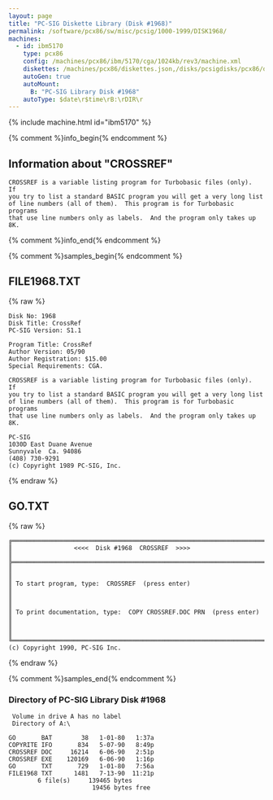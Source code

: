 ```yaml
---
layout: page
title: "PC-SIG Diskette Library (Disk #1968)"
permalink: /software/pcx86/sw/misc/pcsig/1000-1999/DISK1968/
machines:
  - id: ibm5170
    type: pcx86
    config: /machines/pcx86/ibm/5170/cga/1024kb/rev3/machine.xml
    diskettes: /machines/pcx86/diskettes.json,/disks/pcsigdisks/pcx86/diskettes.json
    autoGen: true
    autoMount:
      B: "PC-SIG Library Disk #1968"
    autoType: $date\r$time\rB:\rDIR\r
---
```


{% include machine.html id="ibm5170" %}

{% comment %}info_begin{% endcomment %}

## Information about "CROSSREF"

    CROSSREF is a variable listing program for Turbobasic files (only).  If
    you try to list a standard BASIC program you will get a very long list
    of line numbers (all of them).  This program is for Turbobasic programs
    that use line numbers only as labels.  And the program only takes up
    8K.
{% comment %}info_end{% endcomment %}

{% comment %}samples_begin{% endcomment %}

## FILE1968.TXT

{% raw %}
```
Disk No: 1968                                                           
Disk Title: CrossRef                                                    
PC-SIG Version: S1.1                                                    
                                                                        
Program Title: CrossRef                                                 
Author Version: 05/90                                                   
Author Registration: $15.00                                             
Special Requirements: CGA.                                              
                                                                        
CROSSREF is a variable listing program for Turbobasic files (only).  If 
you try to list a standard BASIC program you will get a very long list  
of line numbers (all of them).  This program is for Turbobasic programs 
that use line numbers only as labels.  And the program only takes up    
8K.                                                                     
                                                                        
PC-SIG                                                                  
1030D East Duane Avenue                                                 
Sunnyvale  Ca. 94086                                                    
(408) 730-9291                                                          
(c) Copyright 1989 PC-SIG, Inc.                                         
```
{% endraw %}

## GO.TXT

{% raw %}
```
╔═════════════════════════════════════════════════════════════════════════╗
║                 <<<<  Disk #1968  CROSSREF  >>>>                        ║
╠═════════════════════════════════════════════════════════════════════════╣
║                                                                         ║
║ To start program, type:  CROSSREF  (press enter)                        ║
║                                                                         ║
║ To print documentation, type:  COPY CROSSREF.DOC PRN  (press enter)     ║
║                                                                         ║
╚═════════════════════════════════════════════════════════════════════════╝
(c) Copyright 1990, PC-SIG Inc.
```
{% endraw %}

{% comment %}samples_end{% endcomment %}

### Directory of PC-SIG Library Disk #1968

     Volume in drive A has no label
     Directory of A:\

    GO       BAT        38   1-01-80   1:37a
    COPYRITE IFO       834   5-07-90   8:49p
    CROSSREF DOC     16214   6-06-90   2:51p
    CROSSREF EXE    120169   6-06-90   1:16p
    GO       TXT       729   1-01-80   7:56a
    FILE1968 TXT      1481   7-13-90  11:21p
            6 file(s)     139465 bytes
                           19456 bytes free
